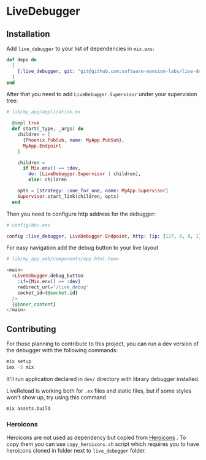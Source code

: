 # LiveDebugger

## Installation

Add `live_debugger` to your list of dependencies in `mix.exs`:

```elixir
def deps do
  [
    {:live_debugger, git: "git@github.com:software-mansion-labs/live-debugger.git", tag: "v0.0.2", only: :dev}
  ]
end
```

After that you need to add `LiveDebugger.Supervisor` under your supervision tree:

```elixir
# lib/my_app/application.ex

  @impl true
  def start(_type, _args) do
    children = [
      {Phoenix.PubSub, name: MyApp.PubSub},
      MyApp.Endpoint
    ]

    children =
      if Mix.env() == :dev,
        do: [LiveDebugger.Supervisor | children],
        else: children

    opts = [strategy: :one_for_one, name: MyApp.Supervisor]
    Supervisor.start_link(children, opts)
  end

```

Then you need to configure http address for the debugger:

```elixir
# config/dev.exs

config :live_debugger, LiveDebugger.Endpoint, http: [ip: {127, 0, 0, 1}, port: 4001]

```

For easy navigation add the debug button to your live layout

```Elixir
# lib/my_app_web/components/app.html.heex

<main>
  <LiveDebugger.debug_button
    :if={Mix.env() == :dev}
    redirect_url="/live_debug"
    socket_id={@socket.id}
  />
  {@inner_content}
</main>
```

## Contributing

For those planning to contribute to this project, you can run a dev version of the debugger with the following commands:

```bash
mix setup
iex -S mix
```

It'll run application declared in `dev/` directory with library debugger installed.

LiveReload is working both for `.ex` files and static files, but if some styles won't show up, try using this command

```bash
mix assets.build
```

### Heroicons

Heroicons are not used as dependency but copied from [Heroicons](https://github.com/tailwindlabs/heroicons) .
To copy them you can use `copy_heroicons.sh` script which requires you to have heroicons cloned in folder next to `live_debugger` folder.

